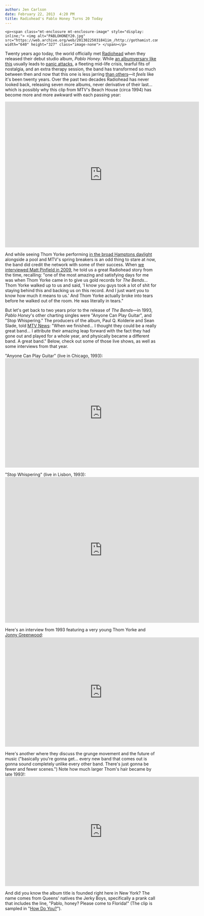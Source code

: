 ```yaml
---
author: Jen Carlson
date: February 22, 2013  4:20 PM
title: Radiohead's Pablo Honey Turns 20 Today
---
```



	
	
	
	<p><span class="mt-enclosure mt-enclosure-image" style="display: inline;"> <img alt="PABLOHONEY20.jpg" src="https://web.archive.org/web/20130225031841im_/http://gothamist.com/attachments/arts_jen/PABLOHONEY20.jpg" width="640" height="327" class="image-none"> </span></p>

<p>Twenty years ago today, the world officially met <a href="https://web.archive.org/web/20130225031841/http://gothamist.com/tags/radiohead">Radiohead</a> when they released their debut studio album, <em>Pablo Honey</em>. While <a href="https://web.archive.org/web/20130225031841/http://gothamist.com/2011/07/19/nirvanas_nevermind_turns_20.php">an albumversary like this</a> usually leads to <a href="https://web.archive.org/web/20130225031841/https://twitter.com/jenist/status/296363427524386817">panic attacks</a>, a fleeting mid-life crisis, tearful fits of nostalgia, and an extra therapy session, the band has transformed so much between then and now that this one is less jarring <a href="https://web.archive.org/web/20130225031841/http://gothamist.com/2011/07/28/pearl_jam.php">than others</a>&#x2014;it <em>feels</em> like it&apos;s been twenty years. Over the past two decades Radiohead has never looked back, releasing seven more albums, never derivative of their last... which is possibly why this clip from MTV&apos;s Beach House (circa 1994) has become more and more awkward with each passing year:</p>

<p><iframe width="640" height="480" src="https://web.archive.org/web/20130225031841if_/http://www.youtube.com/embed/lAwvLo5yQlg" frameborder="0" allowfullscreen></iframe></p>

<p>And while seeing Thom Yorke performing <a href="https://web.archive.org/web/20130225031841/http://mysocalledsoundtrack.blogspot.com/2011/08/mtv-memories-mtv-beach-house.html">in the broad Hamptons daylight</a> alongside a pool and MTV&apos;s spring breakers is an odd thing to stare at now, the band did credit the network with some of their success. When <a href="https://web.archive.org/web/20130225031841/http://gothamist.com/2009/07/07/matt_pinfield_dj.php">we interviewed Matt Pinfield in 2009</a>, he told us a great Radiohead story from the time, recalling: &quot;one of the most amazing and satisfying days for me was when Thom Yorke came in to give us gold records for <em>The Bends</em>... Thom Yorke walked up to us and said, &apos;I know you guys took a lot of shit for staying behind this and backing us on this record. And I just want you to know how much it means to us.&apos; And Thom Yorke actually broke into tears before he walked out of the room. He was literally in tears.&quot;</p>

<p>But let&apos;s get back to two years prior to the release of <em>The Bends</em>&#x2014;in 1993, <em>Pablo Honey</em>&apos;s other charting singles were &quot;Anyone Can Play Guitar&quot;, and &quot;Stop Whispering.&quot; The producers of the album, Paul Q. Kolderie and Sean Slade, told <a href="https://web.archive.org/web/20130225031841/http://www.mtv.com/news/articles/1702359/radiohead-pablo-honey-20th-anniversary.jhtml">MTV News</a>: &quot;When we finished... I thought they could be a really great band... I attribute their amazing leap forward with the fact they had gone out and played for a whole year, and physically became a different band. A great band.&quot; Below, check out some of those live shows, as well as some interviews from that year.</p>

<p>&quot;Anyone Can Play Guitar&quot; (live in Chicago, 1993):<br>
<iframe width="640" height="360" src="https://web.archive.org/web/20130225031841if_/http://www.youtube.com/embed/yoVAs15Z5no?list=PL0E348AD546473AFA" frameborder="0" allowfullscreen></iframe></p>

<p>&quot;Stop Whispering&quot; (live in Lisbon, 1993): <br>
<iframe width="640" height="480" src="https://web.archive.org/web/20130225031841if_/http://www.youtube.com/embed/mf1spjncdRM" frameborder="0" allowfullscreen></iframe></p>

<p>Here&apos;s an interview from 1993 featuring a very young Thom Yorke and <a href="https://web.archive.org/web/20130225031841/http://gothamist.com/2007/10/10/jonny_greenwood.php">Jonny Greenwood</a>:<br>
<iframe width="640" height="360" src="https://web.archive.org/web/20130225031841if_/http://www.youtube.com/embed/M241vnpmVwE" frameborder="0" allowfullscreen></iframe></p>

<p>Here&apos;s another where they discuss the grunge movement and the future of music (&quot;basically you&apos;re gonna get... every new band that comes out is gonna sound completely unlike every other band. There&apos;s just gonna be fewer and fewer scenes.&quot;) Note how much larger Thom&apos;s hair became by late 1993!:<br>
<iframe width="640" height="360" src="https://web.archive.org/web/20130225031841if_/http://www.youtube.com/embed/SxketefFPBg" frameborder="0" allowfullscreen></iframe></p>

<p>And did you know the album title is founded right here in New York? The name comes from Queens&apos; natives the Jerky Boys, specifically a prank call that includes the line, &quot;Pablo, honey? Please come to Florida!&quot; (The clip is sampled in &quot;<a href="https://web.archive.org/web/20130225031841/http://www.youtube.com/watch?v=5A9O1yafmPU">How Do You?</a>&quot;).</p>
	
	
	
	
	

